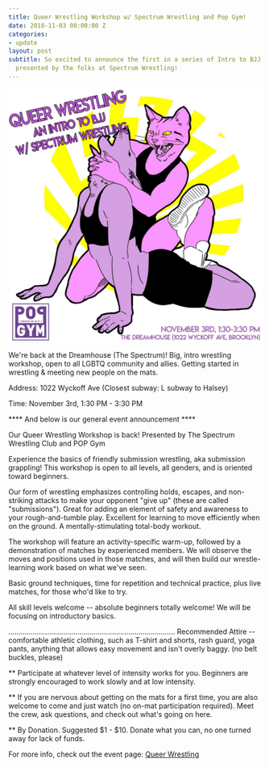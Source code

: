```yaml
---
title: Queer Wrestling Workshop w/ Spectrum Wrestling and Pop Gym!
date: 2018-11-03 00:00:00 Z
categories:
- update
layout: post
subtitle: So excited to announce the first in a series of Intro to BJJ workshops,
  presented by the folks at Spectrum Wrestling!
---
```


![Queer Wrestling](/assets/queernov.jpg)

We're back at the Dreamhouse (The Spectrum)! Big, intro wrestling workshop, open to all LGBTQ community and allies. Getting started in wrestling & meeting new people on the mats.

Address: 1022 Wyckoff Ave
(Closest subway: L subway to Halsey)

Time: November 3rd, 1:30 PM - 3:30 PM

**** And below is our general event announcement ****

Our Queer Wrestling Workshop is back! Presented by The Spectrum Wrestling Club and POP Gym

Experience the basics of friendly submission wrestling, aka submission grappling! This workshop is open to all levels, all genders, and is oriented toward beginners.

Our form of wrestling emphasizes controlling holds, escapes, and non-striking attacks to make your opponent "give up" (these are called "submissions"). Great for adding an element of safety and awareness to your rough-and-tumble play. Excellent for learning to move efficiently when on the ground. A mentally-stimulating total-body workout.

The workshop will feature an activity-specific warm-up, followed by a demonstration of matches by experienced members. We will observe the moves and positions used in those matches, and will then build our wrestle-learning work based on what we've seen.

Basic ground techniques, time for repetition and technical practice, plus live matches, for those who'd like to try.

All skill levels welcome -- absolute beginners totally welcome! We will be focusing on introductory basics.

..................................................................................
Recommended Attire -- comfortable athletic clothing, such as T-shirt and shorts, rash guard, yoga pants, anything that allows easy movement and isn't overly baggy. (no belt buckles, please)

** Participate at whatever level of intensity works for you. Beginners are strongly encouraged to work slowly and at low intensity.

** If you are nervous about getting on the mats for a first time, you are also welcome to come and just watch (no on-mat participation required). Meet the crew, ask questions, and check out what's going on here.

** By Donation. Suggested $1 - $10. Donate what you can, no one turned away for lack of funds.

For more info, check out the event page: [Queer Wrestling](https://www.facebook.com/events/2166125277038040/)



